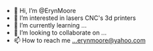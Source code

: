 - 👋 Hi, I’m @ErynMoore
- 👀 I’m interested in lasers CNC's 3d printers
- 🌱 I’m currently learning ...
- 💞️ I’m looking to collaborate on ...
- 📫 How to reach me ...erynmoore@yahoo.com

<!---
ErynMoore/ErynMoore is a ✨ special ✨ repository because its `README.md` (this file) appears on your GitHub profile.
You can click the Preview link to take a look at your changes.
--->
